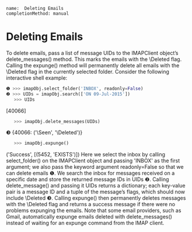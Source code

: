 ```ngMeta
name:  Deleting Emails
completionMethod: manual
```
# Deleting Emails
To delete emails, pass a list of message UIDs to the IMAPClient object’s delete_messages() method. This marks the emails with the \Deleted flag. Calling the expunge() method will permanently delete all emails with the \Deleted flag in the currently selected folder. Consider the following interactive shell example:

```python
❶ >>> imapObj.select_folder('INBOX', readonly=False)
❷ >>> UIDs = imapObj.search(['ON 09-Jul-2015'])
   >>> UIDs
```
   [40066]
```python
   >>> imapObj.delete_messages(UIDs)
```
❸ {40066: ('\\Seen', '\\Deleted')}
```python
   >>> imapObj.expunge()
```
   ('Success', [(5452, 'EXISTS')])
Here we select the inbox by calling select_folder() on the IMAPClient object and passing 'INBOX' as the first argument; we also pass the keyword argument readonly=False so that we can delete emails ❶. We search the inbox for messages received on a specific date and store the returned message IDs in UIDs ❷. Calling delete_message() and passing it UIDs returns a dictionary; each key-value pair is a message ID and a tuple of the message’s flags, which should now include \Deleted ❸. Calling expunge() then permanently deletes messages with the \Deleted flag and returns a success message if there were no problems expunging the emails. Note that some email providers, such as Gmail, automatically expunge emails deleted with delete_messages() instead of waiting for an expunge command from the IMAP client.